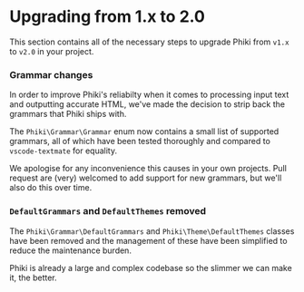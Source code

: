 # Upgrading from 1.x to 2.0

This section contains all of the necessary steps to upgrade Phiki from `v1.x` to `v2.0` in your project.

### Grammar changes

In order to improve Phiki's reliabilty when it comes to processing input text and outputting accurate HTML, we've made the decision to strip back the grammars that Phiki ships with.

The `Phiki\Grammar\Grammar` enum now contains a small list of supported grammars, all of which have been tested thoroughly and compared to `vscode-textmate` for equality.

We apologise for any inconvenience this causes in your own projects. Pull request are (very) welcomed to add support for new grammars, but we'll also do this over time.

### `DefaultGrammars` and `DefaultThemes` removed

The `Phiki\Grammar\DefaultGrammars` and `Phiki\Theme\DefaultThemes` classes have been removed and the management of these have been simplified to reduce the maintenance burden.

Phiki is already a large and complex codebase so the slimmer we can make it, the better.

